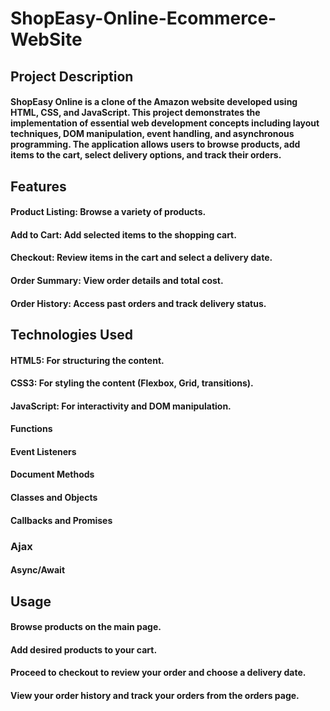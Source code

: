 # ShopEasy-Online-Ecommerce-WebSite

## Project Description

#### ShopEasy Online is a clone of the Amazon website developed using HTML, CSS, and JavaScript. This project demonstrates the implementation of essential web development concepts including layout techniques, DOM manipulation, event handling, and asynchronous programming. The application allows users to browse products, add items to the cart, select delivery options, and track their orders.

## Features
#### Product Listing: Browse a variety of products.
#### Add to Cart: Add selected items to the shopping cart.
#### Checkout: Review items in the cart and select a delivery date.
#### Order Summary: View order details and total cost.
#### Order History: Access past orders and track delivery status.

## Technologies Used
#### HTML5: For structuring the content.
#### CSS3: For styling the content (Flexbox, Grid, transitions).
#### JavaScript: For interactivity and DOM manipulation.
#### Functions
#### Event Listeners
#### Document Methods
#### Classes and Objects
#### Callbacks and Promises
### Ajax
#### Async/Await

## Usage
#### Browse products on the main page.
#### Add desired products to your cart.
#### Proceed to checkout to review your order and choose a delivery date.
#### View your order history and track your orders from the orders page.
